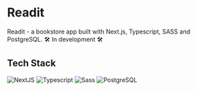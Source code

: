 # Readit

Readit - a bookstore app built with Next.js, Typescript, SASS and PostgreSQL.
🛠️ In development 🛠️

## Tech Stack

![NextJS](https://img.shields.io/badge/Next.js-000000.svg?style=for-the-badge&logo=nextdotjs&logoColor=white)
![Typescript](https://img.shields.io/badge/TypeScript-3178C6.svg?style=for-the-badge&logo=TypeScript&logoColor=white)
![Sass](https://img.shields.io/badge/Sass-CC6699.svg?style=for-the-badge&logo=Sass&logoColor=white)
![PostgreSQL](https://img.shields.io/badge/PostgreSQL-316192?style=for-the-badge&logo=postgresql&logoColor=white)
